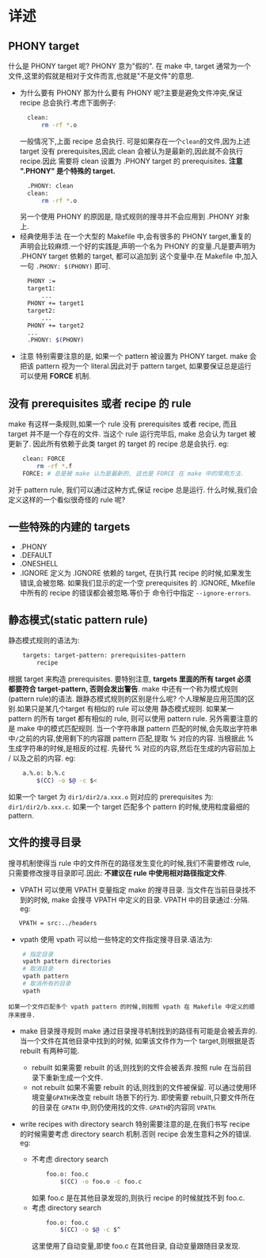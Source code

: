 # 详述
## PHONY target
什么是 PHONY target 呢? PHONY 意为"假的". 在 make 中, target 通常为一个文件,这里的假就是相对于文件而言,也就是"不是文件"的意思.
- 为什么要有 PHONY
  那为什么要有 PHONY 呢?主要是避免文件冲突,保证 recipe 总会执行.考虑下面例子:
  ```sh
    clean:
        rm -rf *.o
  ```
  一般情况下,上面 recipe 总会执行. 可是如果存在一个`clean`的文件,因为上述 target 没有 prerequisites,因此 clean 会被认为是最新的,因此就不会执行 recipe.因此
  需要将 clean 设置为 .PHONY target 的 prerequisites. **注意 ".PHONY" 是个特殊的 target.**
  ```sh
    .PHONY: clean
    clean:
        rm -rf *.o
  ```
  另一个使用 PHONY 的原因是, 隐式规则的搜寻并不会应用到 .PHONY 对象上.
- 经典使用手法
  在一个大型的 Makefile 中,会有很多的 PHONY target,重复的声明会比较麻烦.一个好的实践是,声明一个名为 PHONY 的变量.凡是要声明为 .PHONY target 依赖的 target, 都可以追加到
  这个变量中.在 Makefile 中,加入一句 `.PHONY: $(PHONY)` 即可.
  ```sh
    PHONY :=
    target1:
        ...
    PHONY += target1
    target2:
        ...
    PHONY += target2
    ...
    .PHONY: $(PHONY)
  ```
- 注意
  特别需要注意的是, 如果一个 pattern 被设置为 PHONY target. make 会把该 pattern 视为一个 literal.因此对于 pattern target, 如果要保证总是运行可以使用 **FORCE** 机制.
## 没有 prerequisites 或者 recipe 的 rule
make 有这样一条规则,如果一个 rule 没有 prerequisites 或者 recipe, 而且 target 并不是一个存在的文件. 当这个 rule 运行完毕后, make 总会认为 target 被更新了.  因此所有依赖于此类 target 的 target 的 recipe 总是会执行. eg:
```sh
    clean: FORCE
        rm -rf *.f
    FORCE: # 总是被 make 认为是最新的, 这也是 FORCE 在 make 中的常用方法.
```
对于 pattern rule, 我们可以通过这种方式,保证 recipe 总是运行.
什么时候,我们会定义这样的一个看似很奇怪的 rule 呢?
## 一些特殊的内建的 targets
- .PHONY
- .DEFAULT
- .ONESHELL
- .IGNORE
  定义为 .IGNORE 依赖的 target, 在执行其 recipe 的时候,如果发生错误,会被忽略. 如果我们显示的定一个空 prerequisites 的 .IGNORE, Mkefile 中所有的 recipe 的错误都会被忽略.等价于 命令行中指定 `--ignore-errors`.

## 静态模式(static pattern rule)
静态模式规则的语法为:
```sh
    targets: target-pattern: prerequisites-pattern
        recipe
```
根据 target 来构造 prerequisites. 要特别注意, **targets 里面的所有 target 必须都要符合 target-pattern, 否则会发出警告**.
make 中还有一个称为模式规则(pattern rule)的语法. 跟静态模式规则的区别是什么呢?
个人理解是应用范围的区别.如果只是某几个target 有相似的 rule 可以使用 静态模式规则. 如果某一 pattern 的所有 target 都有相似的 rule, 则可以使用 pattern rule.
另外需要注意的是 make 中的模式匹配规则. 当一个字符串跟 pattern 匹配的时候,会先取出字符串中`/`之前的内容,使用剩下的内容跟 pattern 匹配,提取 % 对应的内容. 当根据此 % 生成字符串的时候,是相反的过程.
先替代 % 对应的内容,然后在生成的内容前加上 / 以及之前的内容. eg:
```sh
    a.%.o: b.%.c
        $(CC) -o $@ -c $<
```
如果一个 target 为 `dir1/dir2/a.xxx.o` 则对应的 prerequisites 为: `dir1/dir2/b.xxx.c`. 如果一个 target 匹配多个 pattern 的时候,使用粒度最细的 pattern.

## 文件的搜寻目录
搜寻机制使得当 rule 中的文件所在的路径发生变化的时候,我们不需要修改 rule,只需要修改搜寻目录即可.因此: **不建议在 rule 中使用相对路径指定文件**.
- VPATH
 可以使用 VPATH 变量指定 make 的搜寻目录. 当文件在当前目录找不到的时候, make 会搜寻 VPATH 中定义的目录.
 VPATH 中的目录通过`:`分隔. eg:
 ```sh
    VPATH = src:../headers
 ```
- vpath
  使用 vpath 可以给一些特定的文件指定搜寻目录.语法为:
```sh
    # 指定目录
    vpath pattern directories
    # 取消目录
    vpath pattern
    # 取消所有的目录
    vpath
```
    如果一个文件匹配多个 vpath pattern 的时候,则按照 vpath 在 Makefile 中定义的顺序来搜寻.
- make 目录搜寻规则
  make 通过目录搜寻机制找到的路径有可能是会被丢弃的. 当一个文件在其他目录中找到的时候, 如果该文件作为一个 target,则根据是否 rebuilt 有两种可能.
  - rebuilt
    如果需要 rebuilt 的话,则找到的文件会被丢弃.按照 rule 在当前目录下重新生成一个文件.
  - not rebuilt
    如果不需要 rebuilt 的话,则找到的文件被保留.
可以通过使用环境变量`GPATH`来改变 rebuilt 场景下的行为. 即使需要 rebuilt,只要文件所在的目录在 `GPATH` 中,则仍使用找的文件. `GPATH`的内容同 `VPATH`.

- write recipes with directory search
  特别需要注意的是,在我们书写 recipe 的时候需要考虑 directory search 机制.否则 recipe 会发生意料之外的错误. eg:
  - 不考虑 directory search
    ```sh
        foo.o: foo.c
            $(CC) -o foo.o -c foo.c
    ```
    如果 foo.c 是在其他目录发现的,则执行 recipe 的时候就找不到 foo.c.
  - 考虑 directory search
    ```sh
        foo.o: foo.c
            $(CC) -o $@ -c $^
    ```
    这里使用了自动变量,即使 foo.c 在其他目录, 自动变量跟随目录发现.